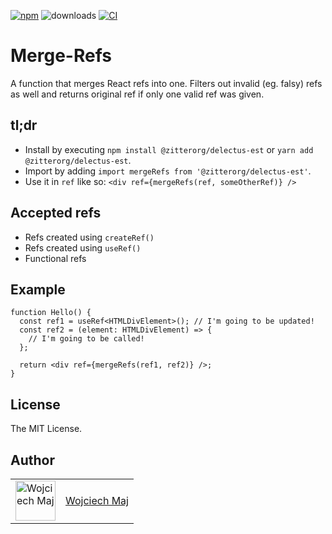 [![npm](https://img.shields.io/npm/v/@zitterorg/delectus-est.svg)](https://www.npmjs.com/package/@zitterorg/delectus-est) ![downloads](https://img.shields.io/npm/dt/@zitterorg/delectus-est.svg) [![CI](https://github.com/zitterorg/delectus-est/actions/workflows/ci.yml/badge.svg)](https://github.com/zitterorg/delectus-est/actions)

# Merge-Refs

A function that merges React refs into one. Filters out invalid (eg. falsy) refs as well and returns original ref if only one valid ref was given.

## tl;dr

- Install by executing `npm install @zitterorg/delectus-est` or `yarn add @zitterorg/delectus-est`.
- Import by adding `import mergeRefs from '@zitterorg/delectus-est'`.
- Use it in `ref` like so: `<div ref={mergeRefs(ref, someOtherRef)} />`

## Accepted refs

- Refs created using `createRef()`
- Refs created using `useRef()`
- Functional refs

## Example

```tsx
function Hello() {
  const ref1 = useRef<HTMLDivElement>(); // I'm going to be updated!
  const ref2 = (element: HTMLDivElement) => {
    // I'm going to be called!
  };

  return <div ref={mergeRefs(ref1, ref2)} />;
}
```

## License

The MIT License.

## Author

<table>
  <tr>
    <td >
      <img src="https://avatars.githubusercontent.com/u/5426427?v=4&s=128" width="64" height="64" alt="Wojciech Maj">
    </td>
    <td>
      <a href="https://github.com/wojtekmaj">Wojciech Maj</a>
    </td>
  </tr>
</table>
